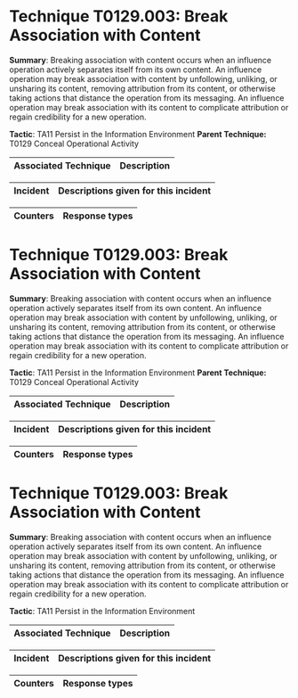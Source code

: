 # Technique T0129.003: Break Association with Content

**Summary**: Breaking association with content occurs when an influence operation actively separates itself from its own content. An influence operation may break association with content by unfollowing, unliking, or unsharing its content, removing attribution from its content, or otherwise taking actions that distance the operation from its messaging. An influence operation may break association with its content to complicate attribution or regain credibility for a new operation.

**Tactic**: TA11 Persist in the Information Environment **Parent Technique:** T0129 Conceal Operational Activity


| Associated Technique | Description |
| --------- | ------------------------- |



| Incident | Descriptions given for this incident |
| -------- | -------------------- |



| Counters | Response types |
| -------- | -------------- |


# Technique T0129.003: Break Association with Content

**Summary**: Breaking association with content occurs when an influence operation actively separates itself from its own content. An influence operation may break association with content by unfollowing, unliking, or unsharing its content, removing attribution from its content, or otherwise taking actions that distance the operation from its messaging. An influence operation may break association with its content to complicate attribution or regain credibility for a new operation.

**Tactic**: TA11 Persist in the Information Environment **Parent Technique:** T0129 Conceal Operational Activity


| Associated Technique | Description |
| --------- | ------------------------- |



| Incident | Descriptions given for this incident |
| -------- | -------------------- |



| Counters | Response types |
| -------- | -------------- |


# Technique T0129.003: Break Association with Content

**Summary**: Breaking association with content occurs when an influence operation actively separates itself from its own content. An influence operation may break association with content by unfollowing, unliking, or unsharing its content, removing attribution from its content, or otherwise taking actions that distance the operation from its messaging. An influence operation may break association with its content to complicate attribution or regain credibility for a new operation.

**Tactic**: TA11 Persist in the Information Environment


| Associated Technique | Description |
| --------- | ------------------------- |



| Incident | Descriptions given for this incident |
| -------- | -------------------- |



| Counters | Response types |
| -------- | -------------- |


